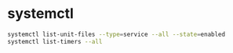 # systemctl

```sh
systemctl list-unit-files --type=service --all --state=enabled
systemctl list-timers --all
```
